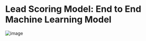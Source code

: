 # Lead Scoring Model: End to End Machine Learning Model

![image](https://github.com/manishkr1754/Lead_Scoring_Model/assets/114581035/4ee3eb74-51bd-44bf-98ed-308564dd21f8)
